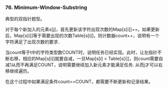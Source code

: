 ### 76. Minimum-Window-Substring  

典型的双指针题型。

对于每个新加入的元素s[j]，首先更新该字符出现次数的Map[s[i]]++。如果更新后，Map[s[i]]等于需要出现的次数Table[s[i]]，则计数器count++，说明有一个字符满足了出现次数的要求．

当count等于t中的字符类型数COUNT时，说明任务已经实现。此时，让左指针不断右移，相应的Map[s[i]]就要自减，一旦Map[s[i] < Table[s[i]]，则count需要自减1从而不再满足COUNT，说明需要继续加入新元素才能满足任务. 从而j才可以右移继续遍历。

在这个过程中如果满足条件count==COUNT，都需要不断更新和记录结果。
